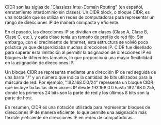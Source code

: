 CIDR son las siglas de "Classless Inter-Domain Routing" (en español, enrutamiento interdominio sin clases). 
Un CIDR block, o bloque CIDR, es una notación que se utiliza en redes de computadoras para representar
un rango de direcciones IP de manera compacta y eficiente.

En el pasado, las direcciones IP se dividían en clases (Clase A, Clase B, Clase C, etc.), y cada clase tenía un tamaño 
de prefijo de red fijo. Sin embargo, con el crecimiento de Internet, esta estructura se volvió poco práctica ya que 
desperdiciaba muchas direcciones IP. CIDR fue diseñado para superar esta limitación al permitir la asignación de 
direcciones IP en bloques de diferentes tamaños, lo que proporciona una mayor flexibilidad en la asignación de 
direcciones IP.

Un bloque CIDR se representa mediante una dirección IP de red seguida de una barra "/" y un número que indica 
la cantidad de bits utilizados para la máscara de red. Por ejemplo, "192.168.0.0/24" representa un bloque CIDR que 
incluye todas las direcciones IP desde 192.168.0.0 hasta 192.168.0.255, donde los primeros 24 bits son la parte de 
red y los últimos 8 bits son la parte de host.

En resumen, CIDR es una notación utilizada para representar bloques de direcciones IP de manera eficiente, lo que
 permite una asignación más flexible y eficiente de direcciones IP en redes de computadoras.
